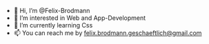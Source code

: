 - 👋 Hi, I’m @Felix-Brodmann
- 👀 I’m interested in Web and App-Development
- 🌱 I’m currently learning Css
- 📫 You can reach me by felix.brodmann.geschaeftlich@gmail.com

<!---
Felix-Brodmann/Felix-Brodmann is a ✨ special ✨ repository because its `README.md` (this file) appears on your GitHub profile.
You can click the Preview link to take a look at your changes.
--->
